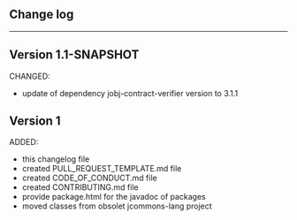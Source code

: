 ## Change log
----------------------

Version 1.1-SNAPSHOT
-------------

CHANGED:

- update of dependency jobj-contract-verifier version to 3.1.1

Version 1
-------------

ADDED:
 
- this changelog file
- created PULL_REQUEST_TEMPLATE.md file
- created CODE_OF_CONDUCT.md file
- created CONTRIBUTING.md file
- provide package.html for the javadoc of packages
- moved classes from obsolet jcommons-lang project


